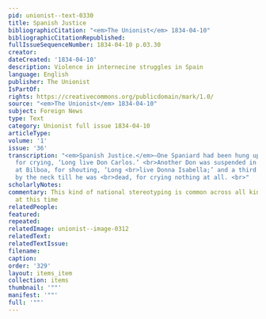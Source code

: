 ```yaml
---
pid: unionist--text-0330
title: Spanish Justice
bibliographicCitation: "<em>The Unionist</em> 1834-04-10"
bibliographicCitationRepublished: 
fullIssueSequenceNumber: 1834-04-10 p.03.30
creator: 
dateCreated: '1834-04-10'
description: Violence in internecine struggles in Spain
language: English
publisher: The Unionist
IsPartOf: 
rights: https://creativecommons.org/publicdomain/mark/1.0/
source: "<em>The Unionist</em> 1834-04-10"
subject: Foreign News
type: Text
category: Unionist full issue 1834-04-10
articleType: 
volume: '1'
issue: '36'
transcription: "<em>Spanish Justice.</em>—One Spaniard had been hung up at Madrid
  for crying, ‘Long live Don Carlos.’ <br>Another Don was suspended in a similar manner
  at Bilboa, for shouting, ‘Long <br>live Donna Isabella;’ and a third has been stretched
  by the neck till he was <br>dead, for crying nothing at all. <br>"
scholarlyNotes: 
commentary: This kind of national stereotyping is common across all kinds of periodicals
  at this time
relatedPeople: 
featured: 
repeated: 
relatedImage: unionist--image-0312
relatedText: 
relatedTextIssue: 
filename: 
caption: 
order: '329'
layout: items_item
collection: items
thumbnail: '""'
manifest: '""'
full: '""'
---
```

